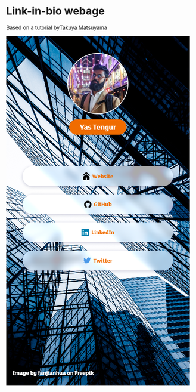 Link-in-bio webage
=========================
Based on a [tutorial](https://youtu.be/u71pHOyvBp0) by[Takuya Matsuyama](https://www.craftz.dog/)

![thumbnail](./images/screenshot.png)





